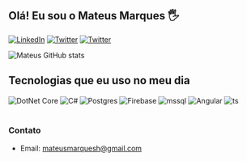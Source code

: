 ## Olá! Eu sou o Mateus Marques 🖐️

[![LinkedIn](https://img.shields.io/badge/LinkedIn-0077B5?style=for-the-badge&logo=linkedin&logoColor=white)](https://www.linkedin.com/in/mateus-marques-084112202/)
[![Twitter](https://img.shields.io/badge/Twitter-1DA1F2?style=for-the-badge&logo=twitter&logoColor=white)](https://twitter.com/mateusmarquessh)
[![Twitter](https://img.shields.io/badge/Twitter-1DA1F2?style=for-the-badge&logo=twitter&logoColor=white)](https://twitter.com/mateusmarquessh)

![Mateus GitHub stats](https://github-readme-stats.vercel.app/api?username=mateusmarquesh&show_icons=true&theme=dracula&count_private=true)

## Tecnologias que eu uso no meu dia

<div style="display: inline_block">
  <img align="center" alt="DotNet Core" src="https://img.shields.io/badge/.NET-5C2D91?style=for-the-badge&logo=.net&logoColor=white" />
  <img align="center" alt="C#" src="https://img.shields.io/badge/C%23-239120?style=for-the-badge&logo=c-sharp&logoColor=white" />
  <img align="center" alt="Postgres" src="https://img.shields.io/badge/PostgreSQL-316192?style=for-the-badge&logo=postgresql&logoColor=white" />
  <img align="center" alt="Firebase" src="https://img.shields.io/badge/Firebase-F29D0C?style=for-the-badge&logo=firebase&logoColor=white" />
  <img align="center" alt="mssql" src="https://img.shields.io/badge/Microsoft_SQL_Server-CC2927?style=for-the-badge&logo=microsoft-sql-server&logoColor=white" />
  <img align="center" alt="Angular" src="https://img.shields.io/badge/C%23-239120?style=for-the-badge&logo=c-sharp&logoColor=white" />
  <img align="center" alt="ts" src="https://img.shields.io/badge/TypeScript-007ACC?style=for-the-badge&logo=typescript&logoColor=white" />
</div><br/>

### Contato
- Email: mateusmarquesh@gmail.com
